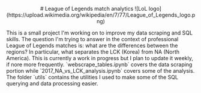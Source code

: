 <p align="center">
# League of Legends match analytics
![LoL logo](https://upload.wikimedia.org/wikipedia/en/7/77/League_of_Legends_logo.png)  
</p>
This is a small project I'm working on to improve my data scraping and SQL skills. The question I'm trying to answer in the context of professional League of Legends matches is: what are the differences between the regions? In particular, what separates the LCK (Korea) from NA (North America). This is currently a work in progress but I plan to update it weekly, if nore more frequently.   
`webscrape_tables.ipynb` covers the data scraping portion while `2017_NA_vs_LCK_analysis.ipynb` covers some of the analysis. The folder `utils` contains the utilities I used to make some of the SQL querying and data processing easier. 